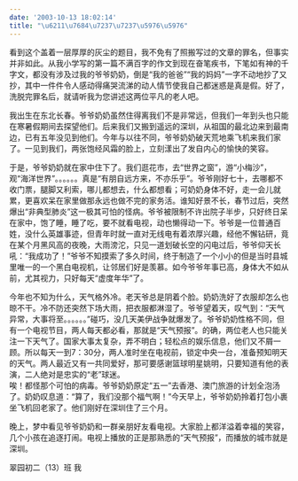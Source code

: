 ```yaml
---
date: '2003-10-13 18:02:14'
title: "\u6211\u7684\u7237\u7237\u5976\u5976"
---
```


看到这个盖着一层厚厚的灰尘的题目，我不免有了照搬写过的文章的罪名，但事实并非如此。从我小学写的第一篇不满百字的作文到现在奋笔疾书，下笔如有神的千字文，都没有涉及过我的爷爷奶奶，倒是“我的爸爸”“我的妈妈”一字不动地抄了又抄，其中一件件令人感动得痛哭流涕的动人情节使我自己都迷惑是真是假。好了，洗脱完罪名后，就请听我为您讲述这两位平凡的老人吧。

我出生在东北长春。爷爷奶奶虽然住得离我们不是非常远，但我们一年到头也只能在寒暑假期间去探望他们。后来我们又搬到遥远的深圳，从祖国的最北边来到最南边，已有五年没见到他们。今年与以往不同，爷爷奶奶破天荒地乘飞机来我们家了。一见到我们，两张饱经风霜的脸上，立刻漾出了发自内心的愉快的笑容。

于是，爷爷奶奶就在家中住下了。我们逛花市，去“世界之窗”，游“小梅沙”，观“海洋世界”。。。。。。真是“有朋自远方来，不亦乐乎”。爷爷刚好七十，去哪都不收门票，腿脚又利索，哪儿都想去，什么都想看；可奶奶身体不好，走一会儿就累，更喜欢呆在家里做那永远也做不完的家务活。谁知好景不长，春节过后，突然爆出“非典型肺炎”这一极其可怕的怪病。爷爷被限制不许出院子半步，只好终日呆在家中，饱了睡，睡了吃，要不就看电视，动也懒得动一下。爷爷是一位普通百姓，没什么英雄事迹，但青年时就一直对无线电有着浓厚兴趣，经他不懈钻研，竟在某个月黑风高的夜晚，大雨滂沱，只见一道划破长空的闪电过后，爷爷仰天长吼：“我成功了！”爷爷不知摸索了多久时间，终于制造了一个小小的但是当时县城里唯一的一个黑白电视机，让邻居们好是羡慕。如今爷爷年事已高，身体大不如从前，尤其视力，只好每天“虚度年华”了。

今年也不知为什么，天气格外冷。老天爷总是阴着个脸。奶奶洗好了衣服却怎么也晾不干。冷不防还突然下场大雨，把衣服都淋湿了。爷爷望着天，叹气到：“天气异常，大事将至。。。。。。”碰巧，没几天美伊战争就爆发了。爷爷奶奶性格不同，但有一个电视节目，两人每天都必看，那就是“天气预报”。的确，两位老人也只能关注一下天气了。国家大事太复杂，弄不明白；轻松点的娱乐信息，他们又不屑一顾。所以每天一到7：30分，两人准时坐在电视前，锁定中央一台，准备预知明天的天气。两人最近又有一共同爱好，那可要感谢篮球明星姚明，只要知道有他的表演，二人绝对是忠实的“老”球迷。  
 唉！都怪那个可怕的病毒。爷爷奶奶原定“五一”去香港、澳门旅游的计划全泡汤了。奶奶叹息道：“算了，我们没那个福气啊！”今天早上，爷爷奶奶拎着打包小裹坐飞机回老家了。他们刚好在深圳住了三个月。

晚上，梦中看见爷爷奶奶和一群亲朋好友看电视。大家脸上都洋溢着幸福的笑容，几个小孩在追逐打闹。电视上播放的正是那熟悉的“天气预报”，而播放的城市就是深圳。

翠园初二（13）班 我


